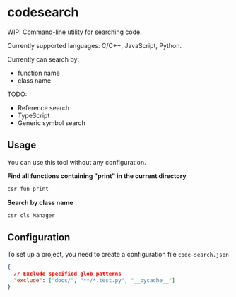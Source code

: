 # codesearch

WIP: Command-line utility for searching code.

Currently supported languages: C/C++, JavaScript, Python.

Currently can search by:

- function name
- class name

TODO:

- Reference search
- TypeScript
- Generic symbol search

## Usage

You can use this tool without any configuration.

**Find all functions containing "print" in the current directory**

```bash
csr fun print
```

**Search by class name**

```bash
csr cls Manager
```

## Configuration

To set up a project, you need to create a configuration file `code-search.json`

```json
{
  // Exclude specified glob patterns
  "exclude": ["docs/", "**/*.test.py", "__pycache__"]
}
```
